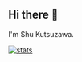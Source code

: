 ## Hi there 👋

I'm Shu Kutsuzawa.

[![stats](https://github-readme-stats.vercel.app/api?username=cappyzawa&theme=gruvbox&cache_seconds=86400)](https://github-readme-stats.vercel.app/api?username=cappyzawa&theme=gruvbox&cache_seconds=86400)
